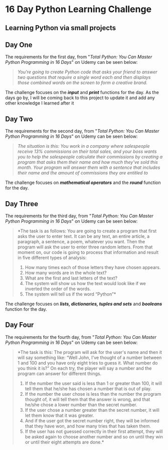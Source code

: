 # 16 Day Python Learning Challenge
## Learning Python via small projects

## Day One 
The requirements for the first day, from "*Total Python: You Can Master Python Programming in 16 Days*" on Udemy can be seen below:

>*You're going to create Python code that asks your friend to answer two questions that
require a single word each and then displays those combined words on the screen to
form a creative brand.*

The challenge focuses on the __*input*__ and __*print*__ functions for the day.
As the days go by, I will be coming back to this project to update it and add any other knowledge I learned after it 

## Day Two 

The requirements for the second day, from "*Total Python: You Can Master Python Programming in 16 Days*" on Udemy can be seen below:

>*The situation is this: You work in a company where salespeople receive 13%
commissions on their total sales, and your boss wants you to help the salespeople
calculate their commissions by creating a program that asks them their name and
how much they've sold this month.
Your program will answer them with a sentence that includes their name and the
amount of commissions they are entitled to*

The challenge focuses on __*mathematical operators*__ and the __*round*__ function for the day.


## Day Three 

The requirements for the third day, from "*Total Python: You Can Master Python Programming in 16 Days*" on Udemy can be seen below:

>*The task is as follows:
You are going to create a program that first asks the user to
enter text. It can be any text, an entire article, a paragraph, a sentence, a poem,
whatever you want. Then the program will ask the user to enter three random letters.
From that moment on, our code is going to process that information and result in five
different types of analysis:
>1. How many times each of those letters they have chosen appears.
>2. How many words are in the whole text?
>3. What are the first and last letters of the text?
>4. The system will show us how the text would look like if we inverted the order of the words.
>5. The system will tell us if the word “Python”*

The challenge focuses on __*lists, dictionaries, tuples and sets*__ and __*booleans*__ function for the day.

## Day Four 

The requirements for the fourth day, from "*Total Python: You Can Master Python Programming in 16 Days*" on Udemy can be seen below:

>*The task is this: 
The program will ask for the user's name and then it will say something like: “Well John, I've thought of a number between 1 and 100 and you have only eight tries to guess it. What number do you think it is?” On each try, the player will say a number and the program can answer for different things.
>1. If the number the user said is less than 1 or greater than 100, it will tell them that he/she has chosen a number that is out of play.
>2. If the number the user chose is less than the number the program thought of, it will tell them that the answer is wrong, and that he/she chose a lower number than the secret number.
>3. If the user chose a number greater than the secret number, it will let them know that it was greater.
>4. And if the user got the secret number right, they will be informed that they have won, and how many tries that has taken them.
>5. If the user has not guessed correctly in their first attempt, they will be asked again to choose another number and so on until they win or until their eight attempts are done.*

